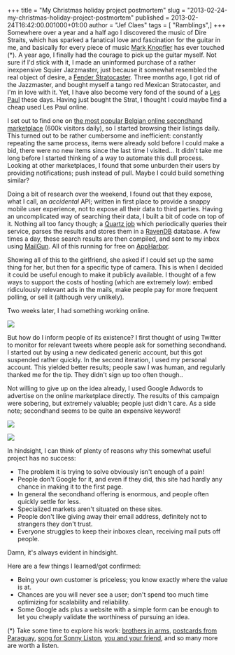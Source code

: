 +++
title = "My Christmas holiday project postmortem"
slug = "2013-02-24-my-christmas-holiday-project-postmortem"
published = 2013-02-24T16:42:00.001000+01:00
author = "Jef Claes"
tags = [ "Ramblings",]
+++
Somewhere over a year and a half ago I discovered the music of Dire
Straits, which has sparked a fanatical love and fascination for the
guitar in me, and basically for every piece of music [Mark
Knopfler](http://www.markknopfler.com/) has ever touched (\*). A year
ago, I finally had the courage to pick up the guitar myself. Not sure if
I'd stick with it, I made an uninformed purchase of a rather inexpensive
Squier Jazzmaster, just because it somewhat resembled the real object of
desire, a [Fender
Stratocaster](http://en.wikipedia.org/wiki/Fender_Stratocaster). Three
months ago, I got rid of the Jazzmaster, and bought myself a tango red
Mexican Stratocaster, and I'm in love with it. Yet, I have also become
very fond of the sound of a [Les
Paul](http://en.wikipedia.org/wiki/Gibson_Les_Paul) these days. Having
just bought the Strat, I thought I could maybe find a cheap used Les
Paul online.  
  
I set out to find one on [the most popular Belgian online secondhand
marketplace<span id="goog_2007999932"></span>](http://www.2dehands.be/)
(600k visitors daily), so I started browsing their listings daily. This
turned out to be rather cumbersome and inefficient: constantly repeating
the same process, items were already sold before I could make a bid,
there were no new items since the last time I visited... It didn't take
me long before I started thinking of a way to automate this dull
process. Looking at other marketplaces, I found that some unburden their
users by providing notifications; push instead of pull. Maybe I could
build something similar?  
  
Doing a bit of research over the weekend, I found out that they expose,
what I call, an *accidental* API; written in first place to provide a
snappy mobile user experience, not to expose all their data to third
parties. Having an uncomplicated way of searching their data, I built a
bit of code on top of it. Nothing all too fancy though; a [Quartz
job](http://quartznet.sourceforge.net/) which periodically queries their
service, parses the results and stores them in a
[RavenDB](http://ravendb.net/) database. A few times a day, these search
results are then compiled, and sent to my inbox using
[MailGun](http://www.mailgun.com/). All of this running for free on
[AppHarbor](https://appharbor.com/).  
  
Showing all of this to the girlfriend, she asked if I could set up the
same thing for her, but then for a specific type of camera. This is when
I decided it could be useful enough to make it publicly available. I
thought of a few ways to support the costs of hosting (which are
extremely low): embed ridiculously relevant ads in the mails, make
people pay for more frequent polling, or sell it (although very
unlikely).  
  
Two weeks later, I had something working online.  
  

[![](/post/images/thumbnails/2013-02-24-my-christmas-holiday-project-postmortem-tweedehandsmeldingen.PNG)](/post/images/2013-02-24-my-christmas-holiday-project-postmortem-tweedehandsmeldingen.PNG)

  
But how do I inform people of its existence? I first thought of using
Twitter to monitor for relevant tweets where people ask for something
secondhand. I started out by using a new dedicated generic account, but
this got suspended rather quickly. In the second iteration, I used my
personal account. This yielded better results; people saw I was human,
and regularly thanked me for the tip. They didn't sign up too often
though..  
  
Not willing to give up on the idea already, I used Google Adwords to
advertise on the online marketplace directly. The results of this
campaign were sobering, but extremely valuable; people just didn't care.
As a side note; secondhand seems to be quite an expensive keyword!  
  

[![](/post/images/thumbnails/2013-02-24-my-christmas-holiday-project-postmortem-meldingenblog.PNG)](/post/images/2013-02-24-my-christmas-holiday-project-postmortem-meldingenblog.PNG)

  

[![](/post/images/thumbnails/2013-02-24-my-christmas-holiday-project-postmortem-adwords_results.PNG)](/post/images/2013-02-24-my-christmas-holiday-project-postmortem-adwords_results.PNG)

  
In hindsight, I can think of plenty of reasons why this somewhat useful
project has no success:  

-   The problem it is trying to solve obviously isn't enough of a pain!
-   People don't Google for it, and even if they did, this site had
    hardly any chance in making it to the first page.
-   In general the secondhand offering is enormous, and people often
    quickly settle for less.
-   Specialized markets aren't situated on these sites. 
-   People don't like giving away their email address, definitely not to
    strangers they don't trust. 
-   Everyone struggles to keep their inboxes clean, receiving mail puts
    off people.

  
Damn, it's always evident in hindsight.

  

Here are a few things I learned/got confirmed:

-   Being your own customer is priceless; you know exactly where the
    value is at.
-   Chances are you will never see a user; don't spend too much time
    optimizing for scalability and reliability.
-   Some Google ads plus a website with a simple form can be enough to
    let you cheaply validate the worthiness of pursuing an idea.

  
(\*) Take some time to explore his work: [brothers in
arms](http://www.youtube.com/watch?v=5vUDmFjWgVo), [postcards from
Paraguay](http://www.youtube.com/watch?v=aXXemzIo1ao), [song for Sonny
Liston](http://www.youtube.com/watch?v=VyOW8lQOG8Q), [you and your
friend](http://www.youtube.com/watch?v=-0T-JVeYXxs), and so many more
are worth a listen.
